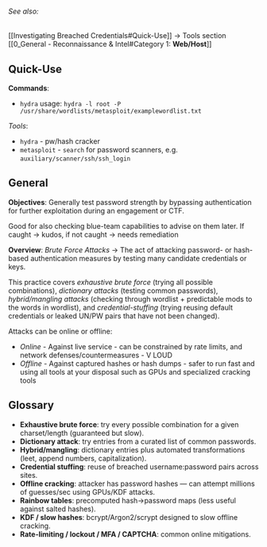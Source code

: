 
###### See also:
[[Investigating Breached Credentials#Quick-Use]] -> Tools section
[[0_General - Reconnaissance & Intel#Category 1: **Web/Host**]]



## Quick-Use

**Commands**:
- `hydra` usage: `hydra -l root -P /usr/share/wordlists/metasploit/examplewordlist.txt`

*Tools*:
- `hydra` - pw/hash cracker 
- `metasploit` - `search` for password scanners, e.g. `auxiliary/scanner/ssh/ssh_login`

## General

**Objectives**:
Generally test password strength by bypassing authentication for further exploitation during an engagement or CTF.

Good for also checking blue-team capabilities to advise on them later. If caught -> kudos, if not caught -> needs remediation

**Overview**:
*Brute Force Attacks* -> The act of attacking password- or hash-based authentication measures by testing many candidate credentials or keys. 

This practice covers *exhaustive brute force* (trying all possible combinations), *dictionary attacks* (testing common passwords), *hybrid/mangling attacks* (checking through wordlist + predictable mods to the words in wordlist), and *credential-stuffing* (trying reusing default credentials or leaked UN/PW pairs that have not been changed).

Attacks can be online or offline:
- *Online* - Against live service - can be constrained by rate limits, and network defenses/countermeasures - V LOUD
- *Offline* - Against captured hashes or hash dumps - safer to run fast and using all tools at your disposal such as GPUs and specialized cracking tools
## Glossary

- **Exhaustive brute force**: try every possible combination for a given charset/length (guaranteed but slow).
- **Dictionary attack**: try entries from a curated list of common passwords.
- **Hybrid/mangling**: dictionary entries plus automated transformations (leet, append numbers, capitalization).
- **Credential stuffing**: reuse of breached username:password pairs across sites.
- **Offline cracking**: attacker has password hashes — can attempt millions of guesses/sec using GPUs/KDF attacks.
- **Rainbow tables**: precomputed hash→password maps (less useful against salted hashes).
- **KDF / slow hashes**: bcrypt/Argon2/scrypt designed to slow offline cracking.
- **Rate-limiting / lockout / MFA / CAPTCHA**: common online mitigations.
